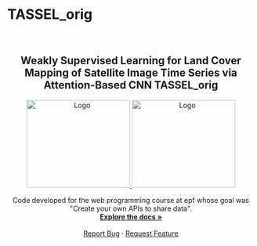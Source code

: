 
# TASSEL_orig
<!-- PROJECT LOGO -->
<br />
<div align="center">
  <h2 align="center">Weakly Supervised Learning for Land Cover
Mapping of Satellite Image Time Series via
Attention-Based CNN
TASSEL_orig</h3>
  <a href="https://www.epf.fr/en">
    <img src="https://upload.wikimedia.org/wikipedia/fr/e/e9/EPF_logo_2021.png" alt="Logo" width="211" height="179">
  </a>
  <a href="[https://www.epf.fr/en](http://umr-tetis.fr/index.php/fr/)">
    <img src="https://www.google.com/url?sa=i&url=https%3A%2F%2Fwww.polemermediterranee.com%2Fvar%2Fwebsite%2Fstorage%2Fimages%2Fmedia%2Fimages%2Flogo-umr-tetis.png%2F496676-1-fre-FR%2F&psig=AOvVaw1hw-Mb-VnEitu8FfoKeQoU&ust=1694947332214000&source=images&cd=vfe&opi=89978449&ved=0CBAQjRxqFwoTCKCK-v74roEDFQAAAAAdAAAAABAJ" alt="Logo" width="211" height="179">
  </a>
  <p align="center">
    Code developed for the web programming course at epf whose goal was "Create your own APIs to share data".
    <br />
    <a href="https://github.com/Thibault-GILLARD/epfbook"><strong>Explore the docs »</strong></a>
    <br />
    <br />
    <a href="https://github.com/Thibault-GILLARD/epfbook/issues">Report Bug</a>
    ·
    <a href="https://github.com/Thibault-GILLARD/epfbook/issues">Request Feature</a>
  </p>
</div>
